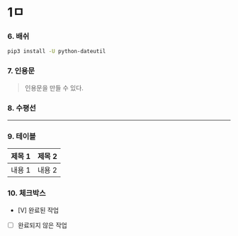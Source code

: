 # 1ㅁ

### 6. 배쉬

``` bash
pip3 install -U python-dateutil
```

### 7. 인용문
> 인용문을 만들 수 있다.

### 8. 수평선

---

### 9. 테이블

| 제목 1 | 제목 2 |
|--------|--------|
| 내용 1 | 내용 2 |

### 10. 체크박스

- [V] 완료된 작업
- [ ] 완료되지 않은 작업
